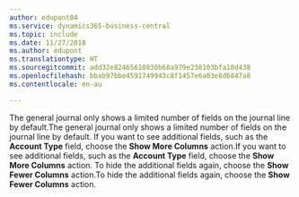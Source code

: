 ```yaml
---
author: edupont04
ms.service: dynamics365-business-central
ms.topic: include
ms.date: 11/27/2018
ms.author: edupont
ms.translationtype: HT
ms.sourcegitcommit: add32e82465610830b68a979e238103bfa10d438
ms.openlocfilehash: bbab97bbe4591749943c8f1457e6a03e8d6847a8
ms.contentlocale: en-au

---
```

<span data-ttu-id="078b0-101">The general journal only shows a limited number of fields on the journal line by default.</span><span class="sxs-lookup"><span data-stu-id="078b0-101">The general journal only shows a limited number of fields on the journal line by default.</span></span> <span data-ttu-id="078b0-102">If you want to see additional fields, such as the **Account Type** field, choose the **Show More Columns** action.</span><span class="sxs-lookup"><span data-stu-id="078b0-102">If you want to see additional fields, such as the **Account Type** field, choose the **Show More Columns** action.</span></span> <span data-ttu-id="078b0-103">To hide the additional fields again, choose the **Show Fewer Columns** action.</span><span class="sxs-lookup"><span data-stu-id="078b0-103">To hide the additional fields again, choose the **Show Fewer Columns** action.</span></span>  

